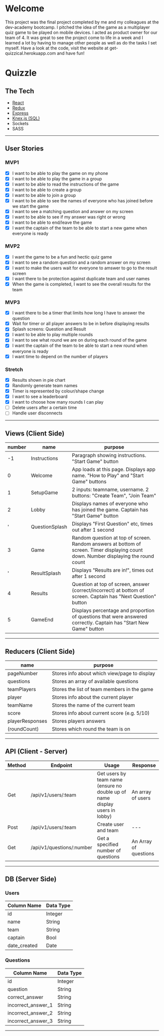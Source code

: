 # Welcome

This project was the final project completed by me and my colleagues at the dev-academy bootcamp. I pitched the idea of the game as a multiplayer quiz game to be played on mobile devices. I acted as product owner for our team of 4. It was great to see the project come to life in a week and I learned a lot by having to manage other people as well as do the tasks I set myself.
Have a look at the code, visit the website at get-quizzical.herokuapp.com and have fun!

# Quizzle

## The Tech
* [React](https://reactjs.org/docs/getting-started.html)
* [Redux](https://redux.js.org/)
* [Express](https://expressjs.com/en/api.html)
* [Knex.js (SQL)](https://knexjs.org/)
* Sockets
* SASS
---

## User Stories

### MVP1
* [x] I want to be able to play the game on my phone 
* [x] I want to be able to play the game in a group
* [x] I want to be able to read the instructions of the game
* [x] I want to be able to create a group
* [x] I want to be able to join a group
* [x] I want to be able to see the names of everyone who has joined before we start the game
* [x] I want to see a matching question and answer on my screen
* [x] I want to be able to see if my answer was right or wrong
* [x] I want to be able to end/leave the game
* [x] I want the captain of the team to be able to start a new game when everyone is ready

### MVP2
* [x] I want the game to be a fun and hectic quiz game
* [x] I want to see a random question and a random answer on my screen
* [x] I want to make the users wait for everyone to amswer to go to the result screen
* [x] I want there to be protection against duplicate team and user names
* [x] When the game is completed, I want to see the overall results for the team

### MVP3
* [x] I want there to be a timer that limits how long I have to answer the question
* [x] Wait for timer or all player answers to be in before displaying results
* [x] Splash screens: Question and Result
* [x] I want to be able to play multiple rounds
* [x] I want to see what round we are on during each round of the game
* [x] I want the captain of the team to be able to start a new round when everyone is ready
* [x] I want time to depend on the number of players

### Stretch
* [x] Results shown in pie chart
* [x] Randomly generate team names
* [x] Timer is represented by colour/shape change
* [x] I want to see a leaderboard
* [x] I want to choose how many rounds I can play
* [ ] Delete users after a certain time
* [ ] Handle user disconnects
---

## Views (Client Side)
  | number | name | purpose |
  | --- | --- | --- |
  | -1 | Instructions | Paragraph showing instructions. "Start Game" button |
  | 0 | Welcome | App loads at this page. Displays app name. "How to Play" and "Start Game" buttons |
  | 1 | SetupGame | 2 inputs: teamname, username. 2 buttons: "Create Team", "Join Team" |
  | 2 | Lobby | Displays names of everyone who has joined the game. Captain has "Start Game" button |
  | ' | QuestionSplash | Displays "First Question" etc, times out after 1 second |
  | 3 | Game | Random question at top of screen. Random answers at bottom of screen. Timer displaying count down. Number displaying the round count |
  | ' | ResultSplash | Displays "Results are in!", times out after 1 second |
  | 4 | Results | Question at top of screen, answer (correct/incorrect) at bottom of screen. Captain has "Next Question" button |
  | 5 | GameEnd | Displays percentage and proportion of questions that were answered correctly. Captain has "Start New Game" button |
  ---

## Reducers (Client Side)
  | name | purpose |
  | --- | --- |
  | pageNumber | Stores info about which view/page to display |
  | questions | Stores an array of available questions |
  | teamPlayers | Stores the list of team members in the game |
  | player | Stores info about the current player |
  | teamName | Stores the name of the current team |
  | score | Stores info about current score (e.g. 5/10) |
  | playerResponses | Stores players answers |
  | (roundCount) | Stores which round the team is on |
  ---

 ## API (Client - Server)
| Method | Endpoint | Usage | Response |
| --- | --- | --- | --- | 
| Get | /api/v1/users/:team | Get users by team name (ensure no double up of name display users in lobby) | An array of users |
| Post | /api/v1/users/:team  | Create user and team | --- |
| Get | /api/v1/questions/:number | Get a specified number of questions | An Array of questions |
---

## DB (Server Side)
### Users
  | Column Name | Data Type |
  | --- | --- |
  | id | Integer |
  | name | String |
  | team | String |
  | captain | Bool |
  | date_created | Date |

### Questions
  | Column Name | Data Type |
  | --- | --- |
  | id | Integer |
  | question | String |
  | correct_answer | String |
  | incorrect_answer_1 | String |
  | incorrect_answer_2 | String |
  | incorrect_answer_3 | String |
 ---
